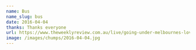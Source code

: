 ```yaml
---
name: Bus
name_slug: bus
date: 2016-04-04
thanks: Thanks everyone
url: https://www.theweeklyreview.com.au/live/going-under-melbournes-love-affair-with-the-montague-street-bridge/
image: /images/chumps/2016-04-04.jpg
---
```


